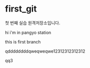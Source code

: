 # first_git
첫 번째 실습 원격저장소입니다.

hi i'm in pangyo station 


this is first branch


qddddddddqweqweqwe12312312312312

qq3
